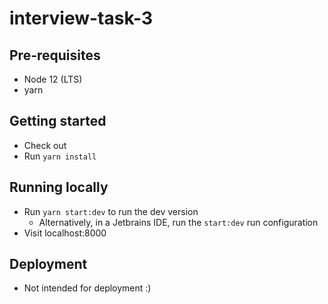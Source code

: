 # interview-task-3

## Pre-requisites
- Node 12 (LTS)
- yarn

## Getting started
- Check out
- Run `yarn install`

## Running locally
- Run `yarn start:dev` to run the dev version
    - Alternatively, in a Jetbrains IDE, run the `start:dev` run configuration
- Visit localhost:8000

## Deployment
- Not intended for deployment :) 